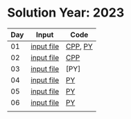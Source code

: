 # Solution Year: 2023

| Day  | Input  | Code  |
|---|---|---|
| 01  | [input file](https://github.com/samsepi0x0/AdventOfCode/blob/main/2023/input1.txt)  | [CPP](https://github.com/samsepi0x0/AdventOfCode/blob/main/2023/day1.cpp), [PY](https://github.com/samsepi0x0/AdventOfCode/blob/main/2023/day1.py)  | 
| 02  | [input file](https://github.com/samsepi0x0/AdventOfCode/blob/main/2023/input2.txt)  | [CPP](https://github.com/samsepi0x0/AdventOfCode/blob/main/2023/day2.cpp) | 
| 03  | [input file]()  | [PY]  | 
| 04  | [input file](https://github.com/samsepi0x0/AdventOfCode/blob/main/2023/input4.txt)  | [PY](https://github.com/samsepi0x0/AdventOfCode/blob/main/2023/day4.py)  | 
| 05  | [input file](https://github.com/samsepi0x0/AdventOfCode/blob/main/2023/input5.txt)  | [PY](https://github.com/samsepi0x0/AdventOfCode/blob/main/2023/day5.py)  | 
| 06  | [input file](https://github.com/samsepi0x0/AdventOfCode/blob/main/2023/input6.txt)  | [PY](https://github.com/samsepi0x0/AdventOfCode/blob/main/2023/day6.py)  | 
|   |   |   |  
